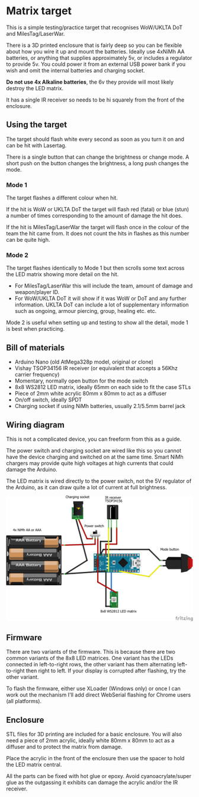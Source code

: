 # Matrix target

This is a simple testing/practice target that recognises WoW/UKLTA DoT and MilesTag/LaserWar.

There is a 3D printed enclosure that is fairly deep so you can be flexible about how you wire it up and mount the batteries. Ideally use 4xNiMh AA batteries, or anything that supplies approximately 5v, or includes a regulator to provide 5v. You could power it from an external USB power bank if you wish and omit the internal batteries and charging socket.

**Do not use 4x Alkaline batteries**, the 6v they provide will most likely destroy the LED matrix.

It has a single IR receiver so needs to be hi squarely from the front of the enclosure.

## Using the target

The target should flash white every second as soon as you turn it on and can be hit with Lasertag.

There is a single button that can change the brightness or change mode. A short push on the button changes the brightness, a long push changes the mode.

### Mode 1

The target flashes a different colour when hit.

If the hit is WoW or UKLTA DoT the target will flash red (fatal) or blue (stun) a number of times corresponding to the amount of damage the hit does.

If the hit is MilesTag/LaserWar the target will flash once in the colour of the team the hit came from. It does not count the hits in flashes as this number can be quite high.

### Mode 2

The target flashes identically to Mode 1 but then scrolls some text across the LED matrix showing more detail on the hit.

- For MilesTag/LaserWar this will include the team, amount of damage and weapon/player ID.
- For WoW/UKLTA DoT it will show if it was WoW or DoT and any further information. UKLTA DoT can include a lot of supplementary information such as ongoing, armour piercing, group, healing etc. etc.

Mode 2 is useful when setting up and testing to show all the detail, mode 1 is best when practicing.

## Bill of materials

- Arduino Nano (old AtMega328p model, original or clone)
- Vishay TSOP34156 IR receiver (or equivalent that accepts a 56Khz carrier frequency)
- Momentary, normally open button for the mode switch
- 8x8 WS2812 LED matrix, ideally 65mm on each side to fit the case STLs
- Piece of 2mm white acrylic 80mm x 80mm to act as a diffuser
- On/off switch, ideally SPDT
- Charging socket if using NiMh batteries, usually 2.1/5.5mm barrel jack

## Wiring diagram

This is not a complicated device, you can freeform from this as a guide.

The power switch and charging socket are wired like this so you cannot have the device charging and switched on at the same time. Smart NiMh chargers may provide quite high voltages at high currents that could damage the Arduino.

The LED matrix is wired directly to the power switch, not the 5V regulator of the Arduino, as it can draw quite a lot of current at full brightness.



![](matrix-target_bb.png)

## Firmware

There are two variants of the firmware. This is because there are two common variants of the 8x8 LED matrices. One variant has the LEDs connected in left-to-right rows, the other variant has them alternating left-to-right then right to left. If your display is corrupted after flashing, try the other variant.

To flash the firmware, either use XLoader (Windows only) or once I can work out the mechanism I'll add direct WebSerial flashing for Chrome users (all platforms).

## Enclosure

STL files for 3D printing are included for a basic enclosure. You will also need a piece of 2mm acrylic, ideally white 80mm x 80mm to act as a diffuser and to protect the matrix from damage.

Place the acrylic in the front of the enclosure then use the spacer to hold the LED matrix central.

All the parts can be fixed with hot glue or epoxy. Avoid cyanoacrylate/super glue as the outgassing it exhibits can damage the acrylic and/or the IR receiver.




